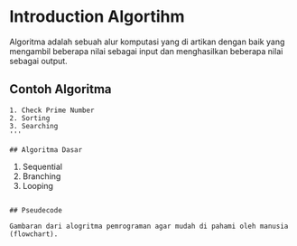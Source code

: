 # Introduction Algortihm

Algoritma adalah sebuah alur komputasi yang di artikan dengan baik yang mengambil beberapa nilai sebagai input dan menghasilkan beberapa nilai sebagai output.

## Contoh Algoritma
```
1. Check Prime Number
2. Sorting
3. Searching
'''

## Algoritma Dasar
```
1. Sequential
2. Branching
3. Looping
```

## Pseudecode

Gambaran dari alogritma pemrograman agar mudah di pahami oleh manusia (flowchart).